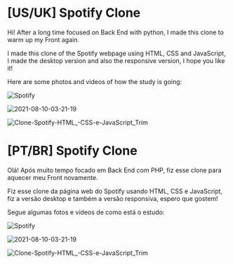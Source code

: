 # [US/UK] Spotify Clone 
Hi! After a long time focused on Back End with python, I made this clone to warm up my Front again.<br>

I made this clone of the Spotify webpage using HTML, CSS and JavaScript, I made the desktop version and also the responsive version, I hope you like it!<br>

Here are some photos and videos of how the study is going:<br>

![Spotify](https://user-images.githubusercontent.com/73872086/128817880-560fdd37-09d5-43ab-bc11-f5261c5ca8d1.png)<br>

![2021-08-10-03-21-19](https://user-images.githubusercontent.com/73872086/128818493-9ba17673-814f-43ec-ba04-e707c46f85ec.gif)<br>

![Clone-Spotify-HTML_-CSS-e-JavaScript_Trim](https://user-images.githubusercontent.com/73872086/128818942-eaf4e669-9d24-40f2-a9b7-aec94485b2a3.gif)<br>



# [PT/BR] Spotify Clone
Olá! Após muito tempo focado em Back End com PHP, fiz esse clone para aquecer meu Front novamente.<br>

Fiz esse clone da página web do Spotify usando HTML, CSS e JavaScript, fiz a versão desktop e também a versão responsiva, espero que gostem!<br>

Segue algumas fotos e vídeos de como está o estudo:<br>

![Spotify](https://user-images.githubusercontent.com/73872086/128817880-560fdd37-09d5-43ab-bc11-f5261c5ca8d1.png)<br>

![2021-08-10-03-21-19](https://user-images.githubusercontent.com/73872086/128818493-9ba17673-814f-43ec-ba04-e707c46f85ec.gif)<br>

![Clone-Spotify-HTML_-CSS-e-JavaScript_Trim](https://user-images.githubusercontent.com/73872086/128818942-eaf4e669-9d24-40f2-a9b7-aec94485b2a3.gif)<br>

